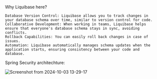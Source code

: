 Why Liquibase here?

    Database Version Control: Liquibase allows you to track changes in your database schema over time, similar to version control for code.
    Collaborative Development: When working in teams, Liquibase helps ensure that everyone's database schema stays in sync, avoiding conflicts.
    Rollback Capabilities: You can easily roll back changes in case of issues.
    Automation: Liquibase automatically manages schema updates when the application starts, ensuring consistency between your code and database.

Spring Security architechture: 

![Screenshot from 2024-10-03 13-29-17](https://github.com/user-attachments/assets/fed8f405-421e-4bba-8ec5-25953f3dd7e2)


